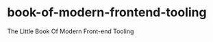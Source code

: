 book-of-modern-frontend-tooling
===============================

The Little Book Of Modern Front-end Tooling
